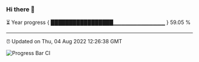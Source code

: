 ### Hi there 👋

⏳ Year progress { █████████████████▁▁▁▁▁▁▁▁▁▁▁▁▁ } 59.05 %

---

⏰ Updated on Thu, 04 Aug 2022 12:26:38 GMT

![Progress Bar CI](https://github.com/liununu/liununu/workflows/Progress%20Bar%20CI/badge.svg)
